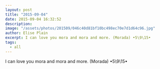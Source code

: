 ```yaml
---
layout: post
title: "2015-09-04"
date: 2015-09-04 16:32:52
description: 
image: "/assets/photos/201509/046c40d81bf10bc498ec70e7d1d64c96.jpg"
author: Elise Plain
excerpt: I can love you mora and mora and more. (Morada) •5\9\15•
tags: 
  - all
---
```


I can love you mora and mora and more. (Morada) •5\9\15•
<p></p>

